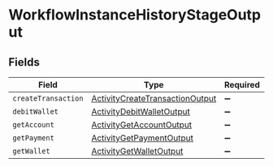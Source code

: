 # WorkflowInstanceHistoryStageOutput


## Fields

| Field                                                                                     | Type                                                                                      | Required                                                                                  | Description                                                                               |
| ----------------------------------------------------------------------------------------- | ----------------------------------------------------------------------------------------- | ----------------------------------------------------------------------------------------- | ----------------------------------------------------------------------------------------- |
| `createTransaction`                                                                       | [ActivityCreateTransactionOutput](../../models/shared/activitycreatetransactionoutput.md) | :heavy_minus_sign:                                                                        | N/A                                                                                       |
| `debitWallet`                                                                             | [ActivityDebitWalletOutput](../../models/shared/activitydebitwalletoutput.md)             | :heavy_minus_sign:                                                                        | N/A                                                                                       |
| `getAccount`                                                                              | [ActivityGetAccountOutput](../../models/shared/activitygetaccountoutput.md)               | :heavy_minus_sign:                                                                        | N/A                                                                                       |
| `getPayment`                                                                              | [ActivityGetPaymentOutput](../../models/shared/activitygetpaymentoutput.md)               | :heavy_minus_sign:                                                                        | N/A                                                                                       |
| `getWallet`                                                                               | [ActivityGetWalletOutput](../../models/shared/activitygetwalletoutput.md)                 | :heavy_minus_sign:                                                                        | N/A                                                                                       |